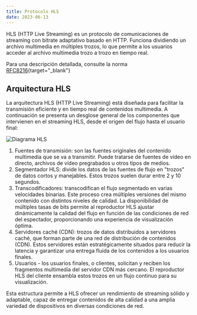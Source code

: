 ```yaml
---
title: Protocolo HLS
date: 2023-06-13
---
```


HLS (HTTP Live Streaming) es un protocolo de comunicaciones de streaming con bitrate adaptativo basado en HTTP. Funciona dividiendo un archivo multimedia en múltiples trozos, lo que permite a los usuarios acceder al archivo multimedia trozo a trozo en tiempo real.

Para una descripción detallada, consulte la norma [RFC8216](https://www.rfc-editor.org/rfc/rfc8216){target="_blank"}

## Arquitectura HLS[](https://help.cesbo.com/misc/articles/protocols/hls#hls-architecture)

La arquitectura HLS (HTTP Live Streaming) está diseñada para facilitar la transmisión eficiente y en tiempo real de contenidos multimedia. A continuación se presenta un desglose general de los componentes que intervienen en el streaming HLS, desde el origen del flujo hasta el usuario final:

![Diagrama HLS](https://cdn.cesbo.com/help/astra/delivery/http-hls/hls-segmenter/diagram.svg)

1. Fuentes de transmisión: son las fuentes originales del contenido multimedia que se va a transmitir. Puede tratarse de fuentes de vídeo en directo, archivos de vídeo pregrabados u otros tipos de medios.
2. Segmentador HLS: divide los datos de las fuentes de flujo en "trozos" de datos cortos y manejables. Estos trozos suelen durar entre 2 y 10 segundos.
3. Transcodificadores: transcodifican el flujo segmentado en varias velocidades binarias. Este proceso crea múltiples versiones del mismo contenido con distintos niveles de calidad. La disponibilidad de múltiples tasas de bits permite al reproductor HLS ajustar dinámicamente la calidad del flujo en función de las condiciones de red del espectador, proporcionando una experiencia de visualización óptima.
4. Servidores caché (CDN): trozos de datos distribuidos a servidores caché, que forman parte de una red de distribución de contenidos (CDN). Estos servidores están estratégicamente situados para reducir la latencia y garantizar una entrega fluida de los contenidos a los usuarios finales.
5. Usuarios - los usuarios finales, o clientes, solicitan y reciben los fragmentos multimedia del servidor CDN más cercano. El reproductor HLS del cliente ensambla estos trozos en un flujo continuo para su visualización.

Esta estructura permite a HLS ofrecer un rendimiento de streaming sólido y adaptable, capaz de entregar contenidos de alta calidad a una amplia variedad de dispositivos en diversas condiciones de red.
